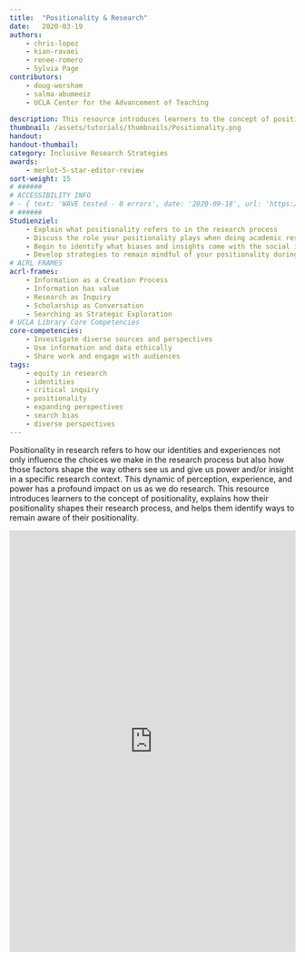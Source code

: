 ```yaml
---
title:  "Positionality & Research"
date:   2020-03-19
authors: 
    - chris-lopez
    - kian-ravaei
    - renee-romero
    - Sylvia Page
contributors:
    - doug-worsham
    - salma-abumeeiz
    - UCLA Center for the Advancement of Teaching
    
description: This resource introduces learners to the concept of positionality, explains how their positionality shapes their research process, and helps them identify ways to remain aware of their positionality.
thumbnail: /assets/tutorials/thumbnails/Positionality.png
handout:
handout-thumbail: 
category: Inclusive Research Strategies
awards:
    - merlot-5-star-editor-review
sort-weight: 15
# ######
# ACCESSIBILITY INFO
# - { text: 'WAVE tested - 0 errors', date: '2020-09-18', url: 'https://wave.webaim.org/' }
# ######
Studienziel:
    - Explain what positionality refers to in the research process
    - Discuss the role your positionality plays when doing academic research
    - Begin to identify what biases and insights come with the social identities you embody
    - Develop strategies to remain mindful of your positionality during the research process
# ACRL FRAMES
acrl-frames:
    - Information as a Creation Process
    - Information has value
    - Research as Inquiry
    - Scholarship as Conversation
    - Searching as Strategic Exploration
# UCLA Library Core Competencies
core-competencies:
    - Investigate diverse sources and perspectives
    - Use information and data ethically
    - Share work and engage with audiences
tags:
    - equity in research
    - identities
    - critical inquiry
    - positionality
    - expanding perspectives
    - search bias
    - diverse perspectives
---
```

Positionality in research refers to how our identities and experiences not only influence the choices we make in the research process but also how those factors shape the way others see us and give us power and/or insight in a specific research context. This dynamic of perception, experience, and power has a profound impact on us as we do research.  This resource introduces learners to the concept of positionality, explains how their positionality shapes their research process, and helps them identify ways to remain aware of their positionality.

<iframe src="https://uclabruinlearn.h5p.com/content/1291709933019204398/embed" width="100%" height="741" frameborder="0" allowfullscreen="allowfullscreen"></iframe><script src="https://uclalibrary.github.io/research-tips/assets/js/resizer.js" charset="UTF-8"></script>
